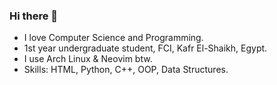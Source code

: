 ### Hi there 👋

- I love Computer Science and Programming.
- 1st year undergraduate student, FCI, Kafr El-Shaikh, Egypt.
- I use Arch Linux & Neovim btw.
- Skills: HTML, Python, C++, OOP, Data Structures.
